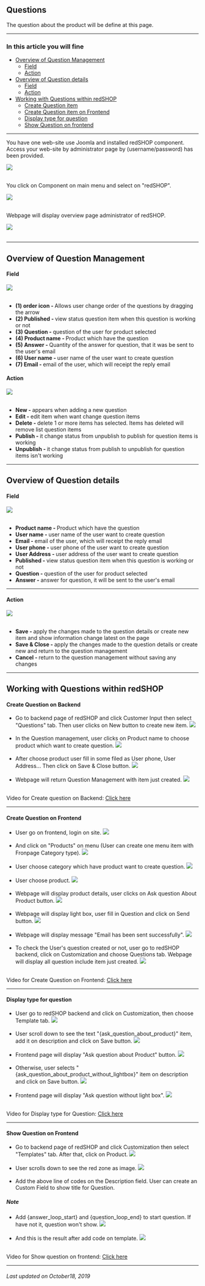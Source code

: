 ## Questions
The question about the product will be define at this page.

<hr>

### In this article you will fine

<ul>
<li><a href="#overview-1">Overview of Question Management</a>
    <ul>
    <li><a href="#field-1">Field</a>
    <li><a href="#action-1">Action</a>
    </ul>

<li><a href="#overview-2">Overview of Question details</a>
    <ul>
    <li><a href="#field-2">Field</a>
    <li><a href="#action-2">Action</a>
    </ul>

<li><a href="#working">Working with Questions within redSHOP</a>
    <ul>
    <li><a href="#create-1">Create Question item</a>
    <li><a href="#create-2">Create Question item on Frontend</a>
    <li><a href="#display">Display type for question</a>
    <li><a href="#show">Show Question on frontend</a>
    </ul>
</ul>

<hr>

You have one web-site use Joomla and installed redSHOP component. Access your web-site by administrator page by (username/password) has been provided.

<img src="./manual/en-US/chapters/customer-input/img/administrator.png" class="example"/><br><br>

You click on Component on main menu and select on "redSHOP".

<img src="./manual/en-US/chapters/customer-input/img/img1.png" class="example"/><br><br>

Webpage will display overview page administrator of redSHOP.

<img src="./manual/en-US/chapters/customer-input/img/img2.png" class="example"/><br><br>

<hr>

<!-- Overview of Question Management -->
<h2 id="overview-1">Overview of Question Management</h2>

<h4 id="field-1">Field</h4>

<img src="./manual/en-US/chapters/customer-input/img/img3.png" class="example"/><br><br>

<ul>
<li><b>(1) order icon - </b>Allows user change order of the questions by dragging the arrow

<li><b>(2) Published - </b>view status question item when this question is working or not 

<li><b>(3) Question - </b>question of the user for product selected

<li><b>(4) Product name - </b>Product which have the question

<li><b>(5) Answer - </b>Quantity of the answer for question, that it was be sent to the user's email

<li><b>(6) User name - </b>user name of the user want to create question

<li><b>(7) Email - </b>email of the user, which will receipt the reply email
</ul>

<h4 id="action-1">Action</h4>

<img src="./manual/en-US/chapters/customer-input/img/img4.png" class="example"/><br><br>

<ul>
<li><b>New - </b>appears when adding a new question

<li><b>Edit - </b>edit item when want change question items 

<li><b>Delete - </b>delete 1 or more items has selected. Items has deleted will remove list question items 

<li><b>Publish - </b>it change status from unpublish to publish for question items is working

<li><b>Unpublish - </b>it change status from publish to unpublish for question items isn't working
</ul>

<hr>

<!-- Overview of Question details -->
<h2 id="overview-2">Overview of Question details</h2>

<h4 id="field-2">Field</h4>

<img src="./manual/en-US/chapters/customer-input/img/img5.png" class="example"/><br><br>

<ul>
<li><b>Product name - </b>Product which have the question

<li><b>User name - </b>user name of the user want to create question

<li><b>Email - </b>email of the user, which will receipt the reply email

<li><b>User phone - </b>user phone of the user want to create question

<li><b>User Address - </b>user address of the user want to create question 

<li><b>Published - </b>view status question item when this question is working or not 

<li><b>Question - </b>question of the user for product selected

<li><b>Answer - </b>answer for question, it will be sent to the user's email
</ul>

<hr>

<h4 id="action-2">Action</h4>

<img src="./manual/en-US/chapters/customer-input/img/img6.png" class="example"/><br><br>

<ul>
<li><b>Save - </b>apply the changes made to the question details or create new item and show information change latest on the page 

<li><b>Save & Close - </b>apply the changes made to the question details or create new and return to the question management

<li><b>Cancel - </b>return to the question management without saving any changes
</ul>

<hr>

<!-- Working with Questions within redSHOP -->
<h2 id="working">Working with Questions within redSHOP</h2>

<h4 id="create-1">Create Question on Backend</h4>

<ul>
<li>Go to backend page of redSHOP and click Customer Input then select "Questions" tab. Then user clicks on New button to create new item.
<img src="./manual/en-US/chapters/customer-input/img/img7.png" class="example"/><br><br>

<li>In the Question management, user clicks on Product name to choose product which want to create question.
<img src="./manual/en-US/chapters/customer-input/img/img8.png" class="example"/><br><br>

<li>After choose product user fill in some filed as User phone, User Address... Then click on Save & Close button.
<img src="./manual/en-US/chapters/customer-input/img/img9.png" class="example"/><br><br>

<li>Webpage will return Question Management with item just created.
<img src="./manual/en-US/chapters/customer-input/img/img10.png" class="example"/><br><br>
</ul>

Video for Create question on Backend: <a href="https://redshop.fleeq.io/l/2zt6hhfmca-09b1kfs792">Click here</a>

<hr>

<h4 id="create-2">Create Question on Frontend</h4>

<ul>
<li>User go on frontend, login on site.
<img src="./manual/en-US/chapters/customer-input/img/img11.png" class="example"/><br><br>

<li>And click on "Products" on menu (User can create one menu item with Fronpage Category type).
<img src="./manual/en-US/chapters/customer-input/img/img12.png" class="example"/><br><br>

<li>User choose category which have product want to create question.
<img src="./manual/en-US/chapters/customer-input/img/img13.png" class="example"/><br><br>

<li>User choose product.
<img src="./manual/en-US/chapters/customer-input/img/img14.png" class="example"/><br><br>

<li>Webpage will display product details, user clicks on Ask question About Product button.
<img src="./manual/en-US/chapters/customer-input/img/img15.png" class="example"/><br><br>

<li>Webpage will display light box, user fill in Question and click on Send button.
<img src="./manual/en-US/chapters/customer-input/img/img16.png" class="example"/><br><br>

<li>Webpage will display message "Email has been sent successfully".
<img src="./manual/en-US/chapters/customer-input/img/img17.png" class="example"/><br><br>

<li>To check the User's question created or not, user go to redSHOP backend, click on Customization and choose Questions tab. Webpage will display all question include item just created.
<img src="./manual/en-US/chapters/customer-input/img/img18.png" class="example"/><br><br>
</ul>

Video for Create Question on Frontend: <a href="https://redshop.fleeq.io/l/o4wvf6j4n6-m0veyj3vi1">Click here</a>

<hr>

<h4 id="display">Display type for question</h4>

<ul>
<li>User go to redSHOP backend and click on Customization, then choose Template tab.
<img src="./manual/en-US/chapters/customer-input/img/img19.png" class="example"/><br><br>

<li>User scroll down to see the text "{ask_question_about_product}" item, add it on description and click on Save button.
<img src="./manual/en-US/chapters/customer-input/img/img20.png" class="example"/><br><br>

<li>Frontend page will display "Ask question about Product" button.
<img src="./manual/en-US/chapters/customer-input/img/img21.png" class="example"/><br><br>

<li>Otherwise, user selects "{ask_question_about_product_without_lightbox}" item on description and click on Save button.
<img src="./manual/en-US/chapters/customer-input/img/img22.png" class="example"/><br><br>

<li>Frontend page will display "Ask question without light box".
<img src="./manual/en-US/chapters/customer-input/img/img23.png" class="example"/><br><br>
</ul>

Video for Display type for Question: <a href="https://redshop.fleeq.io/l/z087dfvpfb-bax93cuvgd">Click here</a>

<hr>

<h4 id="show">Show Question on Frontend</h4>

<ul>
<li>Go to backend page of redSHOP and click Customization then select "Templates" tab. After that, click on Product.   
<img src="./manual/en-US/chapters/customer-input/img/img24.png" class="example"/><br><br>

<li>User scrolls down to see the red zone as image.
<img src="./manual/en-US/chapters/customer-input/img/img25.png" class="example"/><br><br>

<li>Add the above line of codes on the Description field. User can create an Custom Field to show title for Question.
</ul>

<h5>Note</h5>

<ul>
<li>Add {answer_loop_start} and {question_loop_end} to start question. If have not it, question won't show.
<img src="./manual/en-US/chapters/customer-input/img/img26.png" class="example"/><br><br>

<li>And this is the result after add code on template.
<img src="./manual/en-US/chapters/customer-input/img/img27.png" class="example"/><br><br>
</ul>

Video for Show question on frontend: <a href="https://redshop.fleeq.io/l/cd15n2hd60-cgr0jyk83x">Click here</a>

<hr>

<h6>Last updated on October18, 2019</h6>